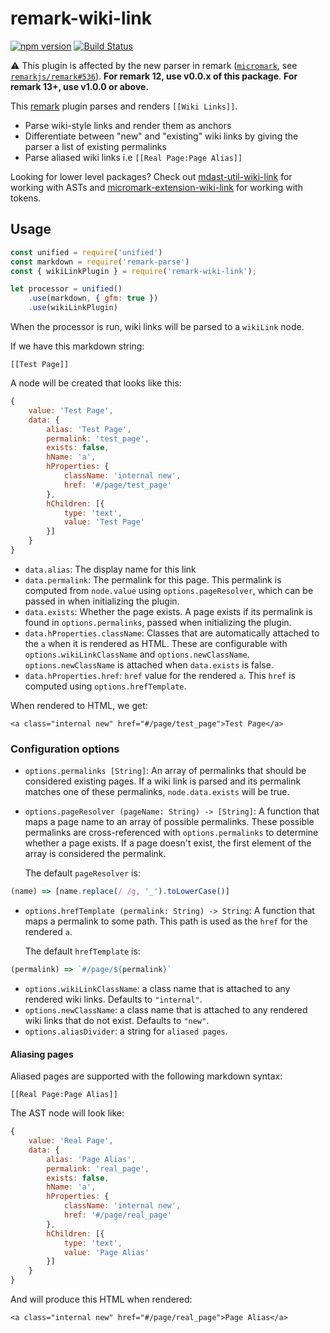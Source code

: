 # remark-wiki-link
[![npm version](https://badge.fury.io/js/remark-wiki-link.svg)](https://badge.fury.io/js/remark-wiki-link) [![Build Status](https://travis-ci.org/landakram/remark-wiki-link.svg?branch=master)](https://travis-ci.org/landakram/remark-wiki-link)

⚠️ This plugin is affected by the new parser in remark ([`micromark`](https://github.com/micromark/micromark), see [`remarkjs/remark#536`](https://github.com/remarkjs/remark/pull/536)). **For remark 12, use v0.0.x of this package**. **For remark 13+, use v1.0.0 or above.**

This [remark](https://github.com/wooorm/remark) plugin parses and renders `[[Wiki Links]]`.

* Parse wiki-style links and render them as anchors
* Differentiate between "new" and "existing" wiki links by giving the parser a list of existing permalinks
* Parse aliased wiki links i.e `[[Real Page:Page Alias]]`

Looking for lower level packages? Check out [mdast-util-wiki-link](https://github.com/landakram/mdast-util-wiki-link/) for working with ASTs and [micromark-extension-wiki-link](https://github.com/landakram/micromark-extension-wiki-link) for working with tokens.

## Usage

```javascript
const unified = require('unified')
const markdown = require('remark-parse')
const { wikiLinkPlugin } = require('remark-wiki-link');

let processor = unified()
    .use(markdown, { gfm: true })
    .use(wikiLinkPlugin)
```

When the processor is run, wiki links will be parsed to a `wikiLink` node. 

If we have this markdown string: 

```
[[Test Page]]
```

A node will be created that looks like this:

```javascript
{
    value: 'Test Page',
    data: {
        alias: 'Test Page',
        permalink: 'test_page',
        exists: false,
        hName: 'a',
        hProperties: {
            className: 'internal new',
            href: '#/page/test_page'
        },
        hChildren: [{
            type: 'text',
            value: 'Test Page'
        }]
    }
}
```

* `data.alias`: The display name for this link
* `data.permalink`: The permalink for this page. This permalink is computed from `node.value` using `options.pageResolver`, which can be passed in when initializing the plugin. 
* `data.exists`: Whether the page exists. A page exists if its permalink is found in `options.permalinks`, passed when initializing the plugin.
* `data.hProperties.className`: Classes that are automatically attached to the `a` when it is rendered as HTML. These are configurable with `options.wikiLinkClassName` and `options.newClassName`. `options.newClassName` is attached when `data.exists` is false.
* `data.hProperties.href`: `href` value for the rendered `a`. This `href` is computed using `options.hrefTemplate`.

When rendered to HTML, we get:

```
<a class="internal new" href="#/page/test_page">Test Page</a>
```

### Configuration options

* `options.permalinks [String]`: An array of permalinks that should be considered existing pages. If a wiki link is parsed and its permalink matches one of these permalinks, `node.data.exists` will be true.
* `options.pageResolver (pageName: String) -> [String]`: A function that maps a page name to an array of possible permalinks. These possible permalinks are cross-referenced with `options.permalinks` to determine whether a page exists. If a page doesn't exist, the first element of the array is considered the permalink.

  The default `pageResolver` is:

```javascript
(name) => [name.replace(/ /g, '_').toLowerCase()]
```

* `options.hrefTemplate (permalink: String) -> String`: A function that maps a permalink to some path. This path is used as the `href` for the rendered `a`.

  The default `hrefTemplate` is:
  
```javascript
(permalink) => `#/page/${permalink}`
```

* `options.wikiLinkClassName`: a class name that is attached to any rendered wiki links. Defaults to `"internal"`.
* `options.newClassName`: a class name that is attached to any rendered wiki links that do not exist. Defaults to `"new"`.
* `options.aliasDivider`: a string for `aliased pages`.

#### Aliasing pages

Aliased pages are supported with the following markdown syntax: 

```
[[Real Page:Page Alias]]
```

The AST node will look like: 

```javascript
{
    value: 'Real Page',
    data: {
        alias: 'Page Alias',
        permalink: 'real_page',
        exists: false,
        hName: 'a',
        hProperties: {
            className: 'internal new',
            href: '#/page/real_page'
        },
        hChildren: [{
            type: 'text',
            value: 'Page Alias'
        }]
    }
}
```

And will produce this HTML when rendered:

```
<a class="internal new" href="#/page/real_page">Page Alias</a>
```
